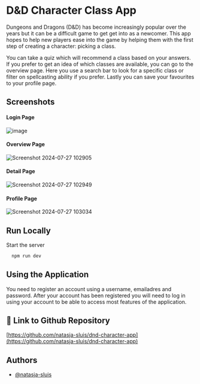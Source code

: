 # D&D Character Class App

Dungeons and Dragons (D&D) has become increasingly popular over the years but it can be a difficult game to get get into as a newcomer. This app hopes to help new players ease into the game by helping them with the first step of creating a character: picking a class.

You can take a quiz which will recommend a class based on your answers. If you prefer to get an idea of which classes are available, you can go to the overview page. Here you use a search bar to look for a specific class or filter on spellcasting ability if you prefer. Lastly you can save your favourites to your profile page.

## Screenshots

#### Login Page
![image](https://github.com/user-attachments/assets/6b40dbc5-feea-4051-b5d0-feefc91bb26a)

#### Overview Page
![Screenshot 2024-07-27 102905](https://github.com/user-attachments/assets/f10d6a3b-6e74-4cb4-8c00-6f1fb8e4dac1)


#### Detail Page
![Screenshot 2024-07-27 102949](https://github.com/user-attachments/assets/c210abfb-91b0-4f29-9ec2-0da286252ed5)


#### Profile Page
![Screenshot 2024-07-27 103034](https://github.com/user-attachments/assets/30ca7402-07ee-4cdc-90c9-99eb3d4010ff)


## Run Locally

Start the server

```bash
  npm run dev
```

## Using the Application

You need to register an account using a username, emailadres and password. After your account has been registered you will need to log in using your account to be able to access most features of the application.

## 🔗 Link to Github Repository

[https://github.com/natasja-sluis/dnd-character-app](https://github.com/natasja-sluis/dnd-character-app)

## Authors

- [@natasja-sluis](https://www.github.com/natasja-sluis)
